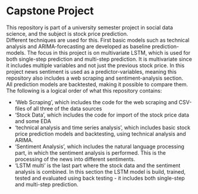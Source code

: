 # Capstone Project

This repository is part of a university semester project in social data science, and the subject is stock price prediction. <br />
Different techniques are used for this. First basic models such as technical analysis and ARIMA-forecasting are developed as baseline prediction-models. The focus in this project is on multivariate LSTM, which is used for both single-step prediction and multi-step prediction. It is multivariate since it includes multiple variables and not just the previous stock price. In this project news sentiment is used as a predictor-variables, meaning this repository also includes a web scraping and sentiment-analysis section. <br />
All prediction models are backtested, making it possible to compare them. <br />
The following is a logical order of what this repository contains:<br />
* ‘Web Scraping’, which includes the code for the web scraping and CSV-files of all three of the data sources
* ‘Stock Data’, which includes the code for import of the stock price data and some EDA
* ‘technical analysis and time series analysis’, which includes basic stock price prediction models and backtesting, using technical analysis and ARIMA.
* ‘Sentiment Analysis’, which includes the natural language processing part, in which the sentiment analysis is performed. This is the processing of the news into different sentiments.
* ‘LSTM multi’ is the last part where the stock data and the sentiment analysis is combined. In this section the LSTM model is build, trained, tested and evaluated using back testing - it includes both single-step and multi-step prediction.
